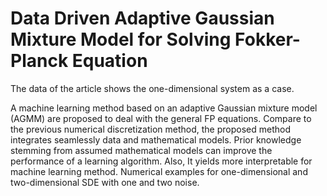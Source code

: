 # Data Driven Adaptive Gaussian Mixture Model for Solving Fokker-Planck Equation

The data of the article shows the one-dimensional system as a case.

A machine learning method based on an adaptive Gaussian mixture model (AGMM) are proposed to deal with the general FP
equations. Compare to the previous numerical discretization method, the proposed method integrates seamlessly data and mathematical models. 
Prior knowledge stemming from assumed mathematical models can improve the performance of a learning algorithm. Also, It yields more interpretable for machine
learning method. Numerical examples for one-dimensional and two-dimensional SDE with one and two noise.
